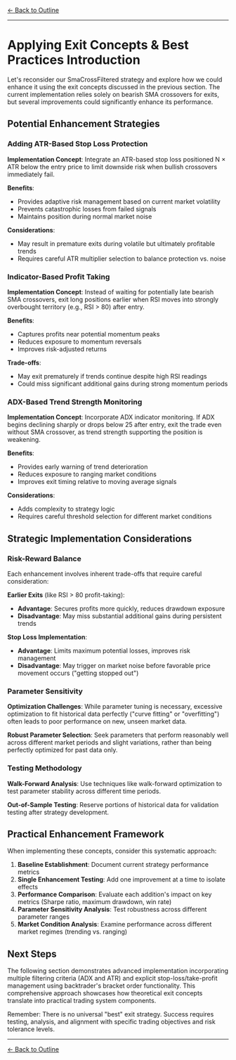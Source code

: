 [← Back to Outline](../outline.md)

---

# Applying Exit Concepts & Best Practices Introduction

Let's reconsider our SmaCrossFiltered strategy and explore how we could enhance it using the exit concepts discussed in the previous section. The current implementation relies solely on bearish SMA crossovers for exits, but several improvements could significantly enhance its performance.

## Potential Enhancement Strategies

### Adding ATR-Based Stop Loss Protection

**Implementation Concept**: Integrate an ATR-based stop loss positioned N × ATR below the entry price to limit downside risk when bullish crossovers immediately fail.

**Benefits**: 
- Provides adaptive risk management based on current market volatility
- Prevents catastrophic losses from failed signals
- Maintains position during normal market noise

**Considerations**:
- May result in premature exits during volatile but ultimately profitable trends
- Requires careful ATR multiplier selection to balance protection vs. noise

### Indicator-Based Profit Taking

**Implementation Concept**: Instead of waiting for potentially late bearish SMA crossovers, exit long positions earlier when RSI moves into strongly overbought territory (e.g., RSI > 80) after entry.

**Benefits**:
- Captures profits near potential momentum peaks
- Reduces exposure to momentum reversals
- Improves risk-adjusted returns

**Trade-offs**:
- May exit prematurely if trends continue despite high RSI readings
- Could miss significant additional gains during strong momentum periods

### ADX-Based Trend Strength Monitoring

**Implementation Concept**: Incorporate ADX indicator monitoring. If ADX begins declining sharply or drops below 25 after entry, exit the trade even without SMA crossover, as trend strength supporting the position is weakening.

**Benefits**:
- Provides early warning of trend deterioration
- Reduces exposure to ranging market conditions
- Improves exit timing relative to moving average signals

**Considerations**:
- Adds complexity to strategy logic
- Requires careful threshold selection for different market conditions

## Strategic Implementation Considerations

### Risk-Reward Balance

Each enhancement involves inherent trade-offs that require careful consideration:

**Earlier Exits** (like RSI > 80 profit-taking):
- **Advantage**: Secures profits more quickly, reduces drawdown exposure
- **Disadvantage**: May miss substantial additional gains during persistent trends

**Stop Loss Implementation**:
- **Advantage**: Limits maximum potential losses, improves risk management
- **Disadvantage**: May trigger on market noise before favorable price movement occurs ("getting stopped out")

### Parameter Sensitivity

**Optimization Challenges**: While parameter tuning is necessary, excessive optimization to fit historical data perfectly ("curve fitting" or "overfitting") often leads to poor performance on new, unseen market data.

**Robust Parameter Selection**: Seek parameters that perform reasonably well across different market periods and slight variations, rather than being perfectly optimized for past data only.

### Testing Methodology

**Walk-Forward Analysis**: Use techniques like walk-forward optimization to test parameter stability across different time periods.

**Out-of-Sample Testing**: Reserve portions of historical data for validation testing after strategy development.

## Practical Enhancement Framework

When implementing these concepts, consider this systematic approach:

1. **Baseline Establishment**: Document current strategy performance metrics
2. **Single Enhancement Testing**: Add one improvement at a time to isolate effects
3. **Performance Comparison**: Evaluate each addition's impact on key metrics (Sharpe ratio, maximum drawdown, win rate)
4. **Parameter Sensitivity Analysis**: Test robustness across different parameter ranges
5. **Market Condition Analysis**: Examine performance across different market regimes (trending vs. ranging)

## Next Steps

The following section demonstrates advanced implementation incorporating multiple filtering criteria (ADX and ATR) and explicit stop-loss/take-profit management using backtrader's bracket order functionality. This comprehensive approach showcases how theoretical exit concepts translate into practical trading system components.

Remember: There is no universal "best" exit strategy. Success requires testing, analysis, and alignment with specific trading objectives and risk tolerance levels.


---

[← Back to Outline](../outline.md)